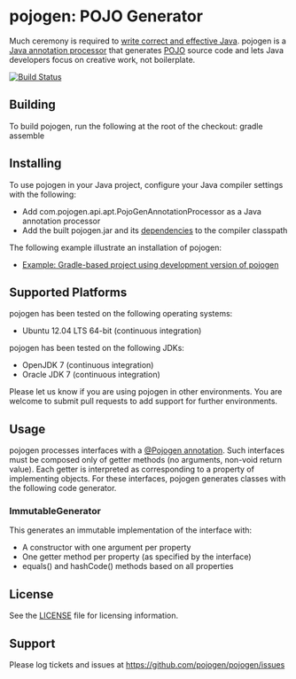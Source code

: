 # pojogen: POJO Generator

Much ceremony is required to [write correct and effective Java](https://github.com/mgp/book-notes/blob/master/effective-java-2nd-edition.markdown).
pojogen is a [Java annotation processor](http://docs.oracle.com/javase/7/docs/api/javax/annotation/processing/Processor.html) that generates [POJO](http://en.wikipedia.org/wiki/Plain_Old_Java_Object) source code and lets Java developers focus on creative work, not boilerplate.

[![Build Status](https://travis-ci.org/pojogen/pojogen.svg?branch=master)](https://travis-ci.org/pojogen/pojogen)

## Building
To build pojogen, run the following at the root of the checkout:
    gradle assemble
    
## Installing
To use pojogen in your Java project, configure your Java compiler settings with the following:
* Add com.pojogen.api.apt.PojoGenAnnotationProcessor as a Java annotation processor
* Add the built pojogen.jar and its [dependencies](build.gradle) to the compiler classpath

The following example illustrate an installation of pojogen:
* [Example: Gradle-based project using development version of pojogen](https://github.com/pojogen/pojogen-example-gradle-dev)

## Supported Platforms

pojogen has been tested on the following operating systems:
* Ubuntu 12.04 LTS 64-bit (continuous integration)

pojogen has been tested on the following JDKs:
* OpenJDK 7 (continuous integration)
* Oracle JDK 7 (continuous integration)

Please let us know if you are using pojogen in other environments. You are welcome to submit pull requests to add support for further environments.

## Usage
pojogen processes interfaces with a [@Pojogen annotation](src/main/java/com/pojogen/api/annotation/PojoGen.java). Such interfaces must be composed only of getter methods (no arguments, non-void return value). Each getter is interpreted as corresponding to a property of implementing objects. For these interfaces, pojogen generates classes with the following code generator.

### ImmutableGenerator
This generates an immutable implementation of the interface with:
* A constructor with one argument per property
* One getter method per property (as specified by the interface)
* equals() and hashCode() methods based on all properties 

## License

See the [LICENSE](LICENSE) file for licensing information.


## Support

Please log tickets and issues at https://github.com/pojogen/pojogen/issues
